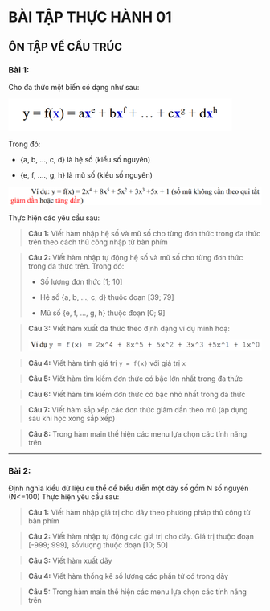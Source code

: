 # BÀI TẬP THỰC HÀNH 01

## ÔN TẬP VỀ CẤU TRÚC



### Bài 1:

Cho đa thức một biến có dạng như sau:

<img title="" src="https://raw.githubusercontent.com/nhttruc/Image/master/2021/03/21-21-40-20-TH1_debai1.PNG" alt="TH1_debai1.PNG" width="445">

Trong đó: 

* {a, b, ..., c, d} là hệ số (kiểu số nguyên)

* {e, f, ...., g, h} là mũ số (kiểu số nguyên)

<img src="https://raw.githubusercontent.com/nhttruc/Image/master/2021/03/21-21-44-56-TH1_vd.PNG" title="" alt="TH1_vd.PNG" width="617">

Thực hiện các yêu cầu sau:

> **Câu 1:** Viết hàm nhập hệ số và mũ số cho từng đơn thức trong đa thức trên theo cách thủ công nhập từ bàn phím

> **Câu 2:** Viết hàm nhập tự động hệ số và mũ số cho từng đơn thức trong đa thức trên. Trong đó:
> 
> * Số lượng đơn thức [1; 10]
> 
> * Hệ số {a, b, …, c, d} thuộc đoạn [39; 79]
> 
> * Mũ số {e, f, …, g, h} thuộc đoạn [0; 9]

> **Câu 3:** Viết hàm xuất đa thức theo định dạng ví dụ minh hoạ:
> 
> ![TH1_bai1_cau3.PNG](https://raw.githubusercontent.com/nhttruc/Image/master/2021/03/21-21-52-07-TH1_bai1_cau3.PNG)

> **Câu 4:** Viết hàm tính giá trị `y = f(x)` với giá trị `x`

> **Câu 5:** Viết hàm tìm kiếm đơn thức có bậc lớn nhất trong đa thức

> **Câu 6:** Viết hàm tìm kiếm đơn thức có bậc nhỏ nhất trong đa thức

> **Câu 7:** Viết hàm sắp xếp các đơn thức giảm dần theo mũ (áp dụng sau khi học xong sắp xếp)

> **Câu 8:** Trong hàm main thể hiện các menu lựa chọn các tính năng trên

---

### Bài 2:

Định nghĩa kiểu dữ liệu cụ thể để biểu diễn một dãy số gồm N số nguyên (N<=100)
Thực hiện yêu cầu sau:

> **Câu 1:** Viết hàm nhập giá trị cho dãy theo phương pháp thủ công từ bàn phím

> **Câu 2:** Viết hàm nhập tự động các giá trị cho dãy. Giá trị thuộc đoạn [-999; 999], sốvlượng thuộc đoạn [10; 50]

> **Câu 3:** Viết hàm xuất dãy

> **Câu 4:** Viết hàm thống kê số lượng các phần tử có trong dãy

> **Câu 5:** Trong hàm main thể hiện các menu lựa chọn các tính năng trên
